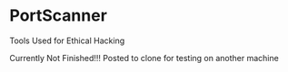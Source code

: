 # PortScanner
Tools Used for Ethical Hacking

Currently Not Finished!!!
Posted to clone for testing on another machine
